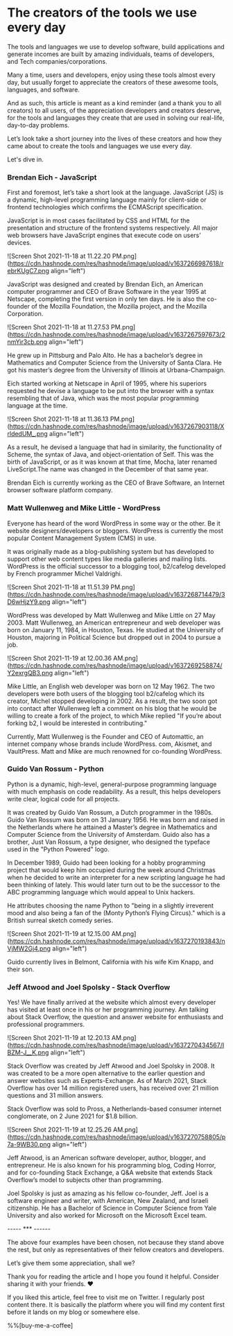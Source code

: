 # The creators of the tools we use every day

The tools and languages we use to develop software, build applications and generate incomes are built by amazing individuals, teams of developers, and Tech companies/corporations.

Many a time, users and developers, enjoy using these tools almost every day, but usually forget to appreciate the creators of these awesome tools, languages, and software.

And as such, this article is meant as a kind reminder (and a thank you to all creators) to all users, of the appreciation developers and creators deserve, for the tools and languages they create that are used in solving our real-life, day-to-day problems.

Let’s look take a short journey into the lives of these creators and how they came about to create the tools and languages we use every day.

Let's dive in.

### Brendan Eich - JavaScript

First and foremost, let’s take a short look at the language. JavaScript (JS) is a dynamic, high-level programming language mainly for client-side or frontend technologies which confirms the ECMAScript specification.

JavaScript is in most cases facilitated by CSS and HTML for the presentation and structure of the frontend systems respectively. All major web browsers have JavaScript engines that execute code on users’ devices.

![Screen Shot 2021-11-18 at 11.22.20 PM.png](https://cdn.hashnode.com/res/hashnode/image/upload/v1637266987618/rebrKUgC7.png align="left")

JavaScript was designed and created by Brendan Eich, an American computer programmer and CEO of Brave Software in the year 1995 at Netscape, completing the first version in only ten days. He is also the co-founder of the Mozilla Foundation, the Mozilla project, and the Mozilla Corporation.

![Screen Shot 2021-11-18 at 11.27.53 PM.png](https://cdn.hashnode.com/res/hashnode/image/upload/v1637267597673/2nmYir3cb.png align="left")

He grew up in Pittsburg and Palo Alto. He has a bachelor’s degree in Mathematics and Computer Science from the University of Santa Clara. He got his master’s degree from the University of Illinois at Urbana-Champaign.

Eich started working at Netscape in April of 1995, where his superiors requested he devise a language to be put into the browser with a syntax resembling that of Java, which was the most popular programming language at the time.

![Screen Shot 2021-11-18 at 11.36.13 PM.png](https://cdn.hashnode.com/res/hashnode/image/upload/v1637267903118/XrldedUM_.png align="left")

As a result, he devised a language that had in similarity, the functionality of Scheme, the syntax of Java, and object-orientation of Self. This was the birth of JavaScript, or as it was known at that time, Mocha, later renamed LiveScript.The name was changed in the December of that same year.

Brendan Eich is currently working as the CEO of Brave Software, an Internet browser software platform company.

### Matt Wullenweg and Mike Little - WordPress

Everyone has heard of the word WordPress in some way or the other. Be it website designers/developers or bloggers. WordPress is currently the most popular Content Management System (CMS) in use.

It was originally made as a blog-publishing system but has developed to support other web content types like media galleries and mailing lists. WordPress is the official successor to a blogging tool, b2/cafelog developed by French programmer Michel Valdrighi.

![Screen Shot 2021-11-18 at 11.51.39 PM.png](https://cdn.hashnode.com/res/hashnode/image/upload/v1637268714479/3D6wHjzY9.png align="left")

WordPress was developed by Matt Wullenweg and Mike Little on 27 May 2003. Matt Wullenweg, an American entrepreneur and web developer was born on January 11, 1984, in Houston, Texas. He studied at the University of Houston, majoring in Political Science but dropped out in 2004 to pursue a job.

![Screen Shot 2021-11-19 at 12.00.36 AM.png](https://cdn.hashnode.com/res/hashnode/image/upload/v1637269258874/Y2exrgQB3.png align="left")

Mike Little, an English web developer was born on 12 May 1962. The two developers were both users of the blogging tool b2/cafelog which its creator, Michel stopped developing in 2002. As a result, the two soon got into contact after Wullenweg left a comment on his blog that he would be willing to create a fork of the project, to which Mike replied "If you’re about forking b2, I would be interested in contributing."

Currently, Matt Wullenweg is the Founder and CEO of Automattic, an internet company whose brands include WordPress. com, Akismet, and VaultPress. Matt and Mike are much renowned for co-founding WordPress.

### Guido Van Rossum - Python

Python is a dynamic, high-level, general-purpose programming language with much emphasis on code readability. As a result, this helps developers write clear, logical code for all projects.

It was created by Guido Van Rossum, a Dutch programmer in the 1980s. Guido Van Rossum was born on 31 January 1956. He was born and raised in the Netherlands where he attained a Master’s degree in Mathematics and Computer Science from the University of Amsterdam. Guido also has a brother, Just Van Rossum, a type designer, who designed the typeface used in the "Python Powered" logo.

In December 1989, Guido had been looking for a hobby programming project that would keep him occupied during the week around Christmas when he decided to write an interpreter for a new scripting language he had been thinking of lately. This would later turn out to be the successor to the ABC programming language which would appeal to Unix hackers.

He attributes choosing the name Python to "being in a slightly irreverent mood and also being a fan of the (Monty Python’s Flying Circus)." which is a British surreal sketch comedy series.

![Screen Shot 2021-11-19 at 12.15.00 AM.png](https://cdn.hashnode.com/res/hashnode/image/upload/v1637270193843/nVjMW2Gj4.png align="left")

Guido currently lives in Belmont, California with his wife Kim Knapp, and their son.

### Jeff Atwood and Joel Spolsky - Stack Overflow

Yes! We have finally arrived at the website which almost every developer has visited at least once in his or her programming journey. Am talking about Stack Overflow, the question and answer website for enthusiasts and professional programmers.

![Screen Shot 2021-11-19 at 12.20.13 AM.png](https://cdn.hashnode.com/res/hashnode/image/upload/v1637270434567/IBZM-J__K.png align="left")

Stack Overflow was created by Jeff Atwood and Joel Spolsky in 2008. It was created to be a more open alternative to the earlier question and answer websites such as Experts-Exchange. As of March 2021, Stack Overflow has over 14 million registered users, has received over 21 million questions and 31 million answers.

Stack Overflow was sold to Pross, a Netherlands-based consumer internet conglomerate, on 2 June 2021 for $1.8 billion.

![Screen Shot 2021-11-19 at 12.25.26 AM.png](https://cdn.hashnode.com/res/hashnode/image/upload/v1637270758805/p7a-9WB30.png align="left")

Jeff Atwood, is an American software developer, author, blogger, and entrepreneur. He is also known for his programming blog, Coding Horror, and for co-founding Stack Exchange, a Q&A website that extends Stack Overflow’s model to subjects other than programming.

Joel Spolsky is just as amazing as his fellow co-founder, Jeff. Joel is a software engineer and writer, with American, New Zealand, and Israeli citizenship. He has a Bachelor of Science in Computer Science from Yale University and also worked for Microsoft on the Microsoft Excel team.

\----- \*\*\* ------

The above four examples have been chosen, not because they stand above the rest, but only as representatives of their fellow creators and developers.

Let’s give them some appreciation, shall we?

Thank you for reading the article and I hope you found it helpful. Consider sharing it with your friends. ❤️

If you liked this article, feel free to visit me on Twitter. I regularly post content there. It is basically the platform where you will find my content first before it lands on my blog or somewhere else.

%%[buy-me-a-coffee]